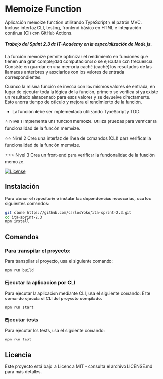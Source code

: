 # Memoize Function

Aplicación memoize function utilizando TypeScript y el patrón MVC.  
Incluye interfaz CLI, testing, frontend básico en HTML e integración continua (CI) con GitHub Actions.

##### Trabajo del Sprint 2.3 de IT-Academy en la especialización de Node.js.<br>

La función memoize permite optimizar el rendimiento en funciones que tienen una gran complejidad computacional o se ejecutan con frecuencia. Consiste en guardar en una memoria caché (caché) los resultados de las llamadas anteriores y asociarlos con los valores de entrada correspondientes.

Cuando la misma función se invoca con los mismos valores de entrada, en lugar de ejecutar toda la lógica de la función, primero se verifica si ya existe un resultado almacenado para esos valores y se devuelve directamente. Esto ahorra tiempo de cálculo y mejora el rendimiento de la función.

- La función debe ser implementada utilizando TypeScript y TDD.

⭐ Nivel 1
Implementa una función memoize.
Utiliza pruebas para verificar la funcionalidad de la función memoize.

⭐⭐ Nivel 2
Crea una interfaz de línea de comandos (CLI) para verificar la funcionalidad de la función memoize.

⭐⭐⭐ Nivel 3
Crea un front-end para verificar la funcionalidad de la función memoize.

[![License](https://img.shields.io/badge/license-MIT-blue.svg)](LICENSE.md)

## Instalación

Para clonar el repositorio e instalar las dependencias necesarias, usa los siguientes comandos:

```bash
git clone https://github.com/carlosYoko/ita-sprint-2.3.git
cd ita-sprint-2.3
npm install
```

## Comandos

### Para transpilar el proyecto:

Para transpilar el proyecto, usa el siguiente comando:

```bash
npm run build
```

### Ejecutar la aplicacion por CLI

Para ejecutar la aplicacion mediante CLI, usa el siguiente comando:
Este comando ejecuta el CLI del proyecto compilado.

```bash
npm run start
```

### Ejecutar tests

Para ejecutar los tests, usa el siguiente comando:

```bash
npm run test
```

## Licencia

Este proyecto está bajo la Licencia MIT - consulta el archivo LICENSE.md para más detalles.
